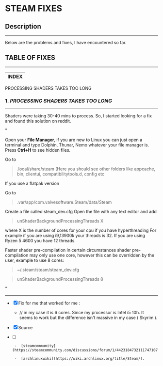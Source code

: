 # STEAM FIXES


## Description
___
Below are the problems and fixes, I have encountered so far.


## TABLE OF FIXES
___

INDEX |
---------|
PROCESSING SHADERS TAKES  TOO LONG




### 1. *PROCESSING SHADERS TAKES TOO LONG*
___

Shaders were taking 30-40 mins to process. So, I started looking for a fix and found this solution on reddit.


"

Open your **File Manager**, if you are new to Linux you can just open a terminal and type Dolphin, Thunar, Nemo whatever your file manager is.
Press **Ctrl+H** to see hidden files.

Go to
> .local/share/steam  (Here you should see other folders like appcache, bin, clientui, compatibilitytools.d, config etc


If you use a flatpak version

Go to
   > .var/app/com.valvesoftware.Steam/data/Steam
   
 
 
 Create a file called steam_dev.cfg
 Open the file with any text editor and add
> unShaderBackgroundProcessingThreads X

where X is the number of cores for your cpu if you have hyperthreading
For example if you are using i9,13900k your threads is 32.
If you are using Ryzen 5 4600 you have 12 threads.



Faster shader pre-compilation
In certain circumstances shader pre-compilation may only use one core, however this can be overridden by the user, example to use 8 cores:

> ~/.steam/steam/steam_dev.cfg

> unShaderBackgroundProcessingThreads 8 

"
***

- [X]  Fix for me that worked for me :
   
   - // in my case it is 6 cores. Since my processor is Intel i5 10h. It seems to work but the difference isn't massive in my case ( Skyrim ).


- [X] Source
- [ ] 
       -  [steamcommunity](https://steamcommunity.com/discussions/forum/1/4423184732111747107/).
      
       -  [archlinuxwiki](https://wiki.archlinux.org/title/Steam/).         

      
